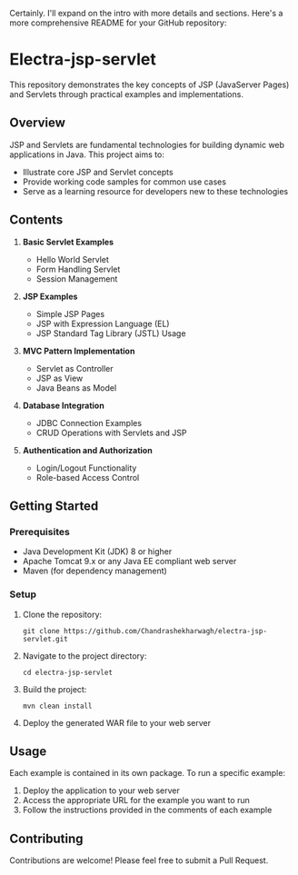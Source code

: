 Certainly. I'll expand on the intro with more details and sections. Here's a more comprehensive README for your GitHub repository:

# Electra-jsp-servlet

This repository demonstrates the key concepts of JSP (JavaServer Pages) and Servlets through practical examples and implementations.

## Overview

JSP and Servlets are fundamental technologies for building dynamic web applications in Java. This project aims to:

- Illustrate core JSP and Servlet concepts
- Provide working code samples for common use cases
- Serve as a learning resource for developers new to these technologies

## Contents

1. **Basic Servlet Examples**
   - Hello World Servlet
   - Form Handling Servlet
   - Session Management

2. **JSP Examples**
   - Simple JSP Pages
   - JSP with Expression Language (EL)
   - JSP Standard Tag Library (JSTL) Usage

3. **MVC Pattern Implementation**
   - Servlet as Controller
   - JSP as View
   - Java Beans as Model

4. **Database Integration**
   - JDBC Connection Examples
   - CRUD Operations with Servlets and JSP

5. **Authentication and Authorization**
   - Login/Logout Functionality
   - Role-based Access Control

## Getting Started

### Prerequisites
- Java Development Kit (JDK) 8 or higher
- Apache Tomcat 9.x or any Java EE compliant web server
- Maven (for dependency management)

### Setup
1. Clone the repository:
   ```
   git clone https://github.com/Chandrashekharwagh/electra-jsp-servlet.git
   ```
2. Navigate to the project directory:
   ```
   cd electra-jsp-servlet
   ```
3. Build the project:
   ```
   mvn clean install
   ```
4. Deploy the generated WAR file to your web server

## Usage

Each example is contained in its own package. To run a specific example:

1. Deploy the application to your web server
2. Access the appropriate URL for the example you want to run
3. Follow the instructions provided in the comments of each example

## Contributing

Contributions are welcome! Please feel free to submit a Pull Request.

